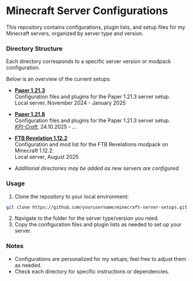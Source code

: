 # Minecraft Server Configurations

This repository contains configurations, plugin lists, and setup files for my Minecraft servers, organized by server type and version.

### Directory Structure

Each directory corresponds to a specific server version or modpack configuration. 

Below is an overview of the current setups:

- [**Paper 1.21.3**](./vanilla-1.21.3/) <br>
  Configuration files and plugins for the Paper 1.21.3 server setup. <br>
  Local server, November 2024 - January 2025

- [**Paper 1.21.8**](./vanilla-1.21.8/) <br>
  Configuration files and plugins for the Paper 1.21.3 server setup.<br>
  [*KPI-Craft*](t.me/kpicraft), 24.10.2025 - ...

- [**FTB Revelation 1.12.2**](./ftb-revelation-1.12.2/) <br>
  Configuration and mod list for the FTB Revelations modpack on Minecraft 1.12.2.<br>
  Local server, August 2025

- *Additional directories may be added as new servers are configured.*

### Usage

1. Clone the repository to your local environment:
  ```sh
  git clone https://github.com/yourusername/minecraft-server-setups.git
  ```
2. Navigate to the folder for the server type/version you need.
3. Copy the configuration files and plugin lists as needed to set up your server.

### Notes
- Configurations are personalized for my setups; feel free to adjust them as needed.
- Check each directory for specific instructions or dependencies.
